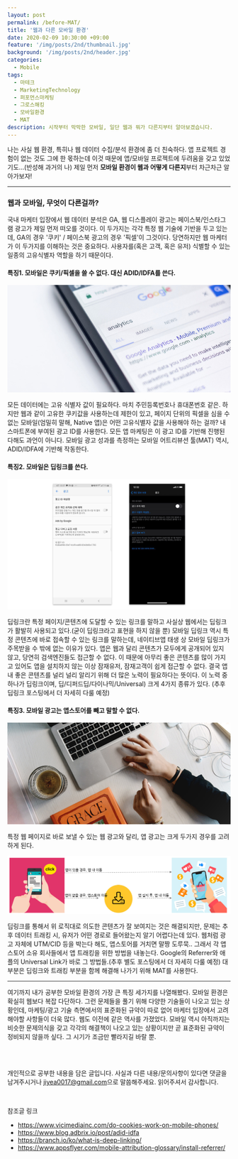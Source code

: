 ```yaml
---
layout: post
permalink: /before-MAT/
title: '웹과 다른 모바일 환경'
date: 2020-02-09 10:30:00 +09:00
feature: '/img/posts/2nd/thumbnail.jpg'
background: '/img/posts/2nd/header.jpg'
categories:
  - Mobile
tags:
  - 마테크
  - MarketingTechnology
  - 퍼포먼스마케팅
  - 그로스해킹
  - 모바일환경
  - MAT
description: 시작부터 막막한 모바일, 일단 웹과 뭐가 다른지부터 알아보겠습니다.
---
```


나는 사실 웹 환경, 특히나 웹 데이터 수집/분석 환경에 좀 더 친숙하다.
앱 프로젝트 경험이 없는 것도 그에 한 몫하는데 이것 때문에 앱/모바일 프로젝트에 두려움을 갖고 있었기도...(반성해 과거의 나)
제일 먼저 **모바일 환경이 웹과 어떻게 다른지**부터 차근차근 알아가보자!

---

### 웹과 모바일, 무엇이 다른걸까?

국내 마케터 입장에서 웹 데이터 분석은 GA, 웹 디스플레이 광고는 페이스북/인스타그램 광고가 제일 먼저 떠오를 것이다.
이 두가지는 각각 특정 웹 기술에 기반을 두고 있는데, GA의 경우 '쿠키' / 페이스북 광고의 경우 '픽셀'이 그것이다.
당연하지만 웹 마케터가 이 두가지를 이해하는 것은 중요하다.
사용자를(혹은 고객, 혹은 유저) 식별할 수 있는 일종의 고유식별자 역할을 하기 때문이다.



#### 특징1. 모바일은 쿠키/픽셀을 쓸 수 없다. 대신 ADID/IDFA를 쓴다.

![GA 이미지](/img/posts/2nd/image1_GA.jpg)

모든 데이터에는 고유 식별자 값이 필요하다. 마치 주민등록번호나 휴대폰번호 같은.
하지만 웹과 같이 고유한 쿠키값을 사용하는데 제한이 있고,
페이지 단위의 픽셀을 심을 수 없는 모바일(엄밀히 말해, Native 앱)은 어떤 고유식별자 값을 사용해야 하는 걸까?
내 스마트폰에 부여된 광고 ID를 사용한다.
모든 앱 마케팅은 이 광고 ID를 기반해 진행된다해도 과언이 아니다.
모바일 광고 성과를 측정하는 모바일 어트리뷰션 툴(MAT) 역시, ADID/IDFA에 기반해 작동한다.

#### 특징2. 모바일은 딥링크를 쓴다.

![ADIDIDFA이미지](/img/posts/2nd/image2_ADID.jpg)

딥링크란 특정 페이지/콘텐츠에 도달할 수 있는 링크를 말하고 사실상 웹에서는 딥링크가 활발히 사용되고 있다.(굳이 딥링크라고 표현을 하지 않을 뿐)
모바일 딥링크 역시 특정 콘텐츠에 바로 접속할 수 있는 링크를 말하는데, 네이티브앱 태생 상 모바일 딥링크가 주목받을 수 밖에 없는 이유가 있다.
앱은 웹과 달리 콘텐츠가 모두에게 공개되어 있지 않고, 당연히 검색엔진들도 접근할 수 없다.
이 때문에 아무리 좋은 콘텐츠를 많이 가지고 있어도 앱을 설치하지 않는 이상 잠재유저, 잠재고객이 쉽게 접근할 수 없다.
결국 앱 내 좋은 콘텐츠를 널리 널리 알리기 위해 더 많은 노력이 필요하다는 뜻이다.
이 노력 중 하나가 딥링크이며, 딥/디퍼드딥/다이나믹/Universal) 크게 4가지 종류가 있다. (추후 딥링크 포스팅에서 더 자세히 다룰 예정)

#### 특징3. 모바일 광고는 앱스토어를 빼고 말할 수 없다.

![click이미지](/img/posts/2nd/image3_click.jpg)

특정 웹 페이지로 바로 보낼 수 있는 웹 광고와 달리, 앱 광고는 크게 두가지 경우를 고려하게 된다.

![앱설치로직이미지](/img/posts/2nd/installalgorithm.jpg)

딥링크를 통해서 위 로직대로 의도한 콘텐츠가 잘 보여지는 것은 해결되지만,
문제는 추후 데이터 트래킹 시, 유저가 어떤 경로로 들어왔는지 알기 어렵다는데 있다.
웹처럼 광고 자체에 UTM/CID 등을 박는다 해도, 앱스토어를 거치면 말짱 도루묵..
그래서 각 앱스토어 소유 회사들에서 앱 트래킹을 위한 방법을 내놓는다.
Google의 Referrer와 애플의 Universal Link가 바로 그 방법들.(추후 별도 포스팅에서 더 자세히 다룰 예정)
대부분은 딥링크와 트래킹 부분을 함께 해결해 나가기 위해 MAT를 사용한다.

---

여기까지 내가 공부한 모바일 환경의 가장 큰 특징 세가지를 나열해봤다.
모바일 환경은 확실히 웹보다 복잡 다단하다. 그런 문제들을 풀기 위해 다양한 기술들이 나오고 있는 상황인데,
마케팅/광고 기술 측면에서의 표준화된 규약이 따로 없어 마케터 입장에서 고려해야할 사항들이 더욱 많다.
웹도 이전에 같은 역사를 가졌었다.
모바일 역시 아직까지는 비슷한 문제의식을 갖고 각각의 해결책이 나오고 있는 상황이지만
곧 표준화된 규약이 정비되지 않을까 싶다. 그 시기가 조금만 빨라지길 바랄 뿐.

<br>

<br>

개인적으로 공부한 내용을 담은 글입니다. 사실과 다른 내용/문의사항이 있다면 댓글을 남겨주시거나 <jiyea0017@gmail.com>으로 말씀해주세요. 읽어주셔서 감사합니다.

<br>

참조글 링크

- <https://www.vicimediainc.com/do-cookies-work-on-mobile-phones/>
- <https://www.blog.adbrix.io/post/adid-idfa>
- <https://branch.io/ko/what-is-deep-linking/>
- <https://www.appsflyer.com/mobile-attribution-glossary/install-referrer/>
